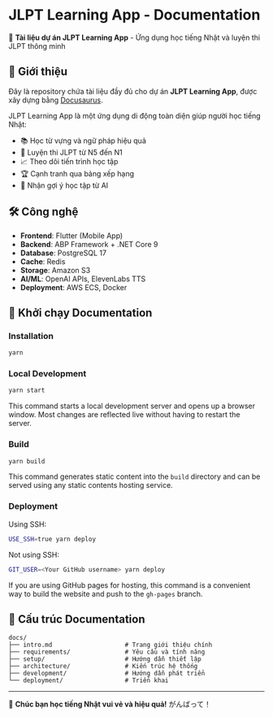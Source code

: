 # JLPT Learning App - Documentation

🎯 **Tài liệu dự án JLPT Learning App** - Ứng dụng học tiếng Nhật và luyện thi JLPT thông minh

## 📖 Giới thiệu

Đây là repository chứa tài liệu đầy đủ cho dự án **JLPT Learning App**, được xây dựng bằng [Docusaurus](https://docusaurus.io/). 

JLPT Learning App là một ứng dụng di động toàn diện giúp người học tiếng Nhật:
- 📚 Học từ vựng và ngữ pháp hiệu quả
- 🎯 Luyện thi JLPT từ N5 đến N1  
- 📈 Theo dõi tiến trình học tập
- 🏆 Cạnh tranh qua bảng xếp hạng
- 🤖 Nhận gợi ý học tập từ AI

## 🛠️ Công nghệ

- **Frontend**: Flutter (Mobile App)
- **Backend**: ABP Framework + .NET Core 9
- **Database**: PostgreSQL 17
- **Cache**: Redis
- **Storage**: Amazon S3
- **AI/ML**: OpenAI APIs, ElevenLabs TTS
- **Deployment**: AWS ECS, Docker

## 🚀 Khởi chạy Documentation

### Installation

```bash
yarn
```

### Local Development

```bash
yarn start
```

This command starts a local development server and opens up a browser window. Most changes are reflected live without having to restart the server.

### Build

```bash
yarn build
```

This command generates static content into the `build` directory and can be served using any static contents hosting service.

### Deployment

Using SSH:

```bash
USE_SSH=true yarn deploy
```

Not using SSH:

```bash
GIT_USER=<Your GitHub username> yarn deploy
```

If you are using GitHub pages for hosting, this command is a convenient way to build the website and push to the `gh-pages` branch.

## 📁 Cấu trúc Documentation

```
docs/
├── intro.md                    # Trang giới thiệu chính
├── requirements/               # Yêu cầu và tính năng
├── setup/                      # Hướng dẫn thiết lập
├── architecture/               # Kiến trúc hệ thống
├── development/                # Hướng dẫn phát triển
└── deployment/                 # Triển khai
```

---

🎌 **Chúc bạn học tiếng Nhật vui vẻ và hiệu quả!** がんばって！
